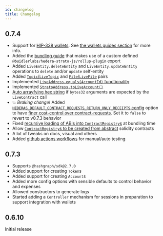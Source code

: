 ```yaml
---
id: changelog
title: Changelog
---
```


## 0.7.4
* Support for [HIP-338 wallets](https://hips.hedera.com/hip/hip-338). See [the wallets guides section](./guides/wallet.md) for more info.
* Added the [bundling guide](./guides//bundling.md) that makes use of a custom defined `@buidlerlabs/hedera-strato-js/rollup-plugin` export
* Added `LiveEntity.deleteEntity` and `LiveEntity.updateEntity` operations to `delete` and/or `update` self-entity
* Added [`Topic`/`LiveTopic`](./guides/entities/topic.md) and [`File`/`LiveFile`](./guides/entities/file.md) pairs
* Implemented [`LiveAddress.equals(AccountId)` functionality](https://github.com/buidler-labs/hedera-strato-js/issues/34)
* Implemented [`StratoAddress.toLiveAccount()`](https://github.com/buidler-labs/hedera-strato-js/issues/49)
* [Auto arrayfying hex string](https://github.com/buidler-labs/hedera-strato-js/issues/40) if `bytes32` arguments are expected by the `LiveContract` call
* 💥 *Braking change!* Added [`HEDERAS_DEFAULT_CONTRACT_REQUESTS_RETURN_ONLY_RECEIPTS` config](./configuration.md) option to have [finer cost-control over contract-requests](https://github.com/buidler-labs/hedera-strato-js/issues/48). Set it to `false` to revert to v0.7.3 behavior
* Fixed [recursive loading of ABIs into `ContractRegistry`s](https://github.com/buidler-labs/hedera-strato-js/issues/50) at bundling time
* Allow [`ContractRegistry`s to be created from abstract](https://github.com/buidler-labs/hedera-strato-js/issues/54) solidity contracts
* A lot of tweaks on docs, visual and others
* Added [github actions workflows](https://github.com/buidler-labs/hedera-strato-js/actions) for manual/auto testing

## 0.7.3
* Supports `@hashgraph/sdk@2.7.0`
* Added support for creating `Token`s
* Added support for creating `Account`s
* Added more config options with sensible defaults to control behavior and expenses
* Allowed constructors to generate logs
* Started adding a `Controller` mechanism for sessions in preparation to support integration with wallets

## 0.6.10
Initial release